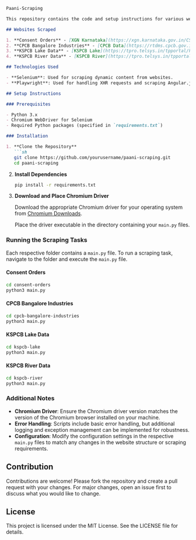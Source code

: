 ```markdown
Paani-Scraping

This repository contains the code and setup instructions for various web scraping tasks related to environmental data.

## Websites Scraped

1. **Consent Orders** - [XGN Karnataka](https://xgn.karnataka.gov.in/CSHARP/ALLConsentOrder.aspx)
2. **CPCB Bangalore Industries** - [CPCB Data](https://rtdms.cpcb.gov.in/data/industry-list?id=39&city=Bangalore)
3. **KSPCB Lake Data** - [KSPCB Lake](https://tpro.telsys.in/tpportal/kspcblake)
4. **KSPCB River Data** - [KSPCB River](https://tpro.telsys.in/tpportal/kspcbriver)

## Technologies Used

- **Selenium**: Used for scraping dynamic content from websites.
- **Playwright**: Used for handling XHR requests and scraping Angular.js based websites.

## Setup Instructions

### Prerequisites

- Python 3.x
- Chromium WebDriver for Selenium
- Required Python packages (specified in `requirements.txt`)

### Installation

1. **Clone the Repository**
   ```sh
   git clone https://github.com/yourusername/paani-scraping.git
   cd paani-scraping
   ```

2. **Install Dependencies**
   ```sh
   pip install -r requirements.txt
   ```

3. **Download and Place Chromium Driver**
   
   Download the appropriate Chromium driver for your operating system from [Chromium Downloads](https://chromium.googlesource.com/chromium/src/+/refs/heads/main/docs/chromedriver.md).

   Place the driver executable in the directory containing your `main.py` files.

### Running the Scraping Tasks

Each respective folder contains a `main.py` file. To run a scraping task, navigate to the folder and execute the `main.py` file.

#### Consent Orders
   ```sh
   cd consent-orders
   python3 main.py
   ```

#### CPCB Bangalore Industries
   ```sh
   cd cpcb-bangalore-industries
   python3 main.py
   ```

#### KSPCB Lake Data
   ```sh
   cd kspcb-lake
   python3 main.py
   ```

#### KSPCB River Data
   ```sh
   cd kspcb-river
   python3 main.py
   ```

### Additional Notes

- **Chromium Driver**: Ensure the Chromium driver version matches the version of the Chromium browser installed on your machine.
- **Error Handling**: Scripts include basic error handling, but additional logging and exception management can be implemented for robustness.
- **Configuration**: Modify the configuration settings in the respective `main.py` files to match any changes in the website structure or scraping requirements.

## Contribution

Contributions are welcome! Please fork the repository and create a pull request with your changes. For major changes, open an issue first to discuss what you would like to change.

## License

This project is licensed under the MIT License. See the LICENSE file for details.
```





